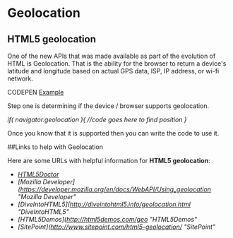 # Geolocation

## HTML5 geolocation

One of the new APIs that was made available as part of the evolution of HTML is Geolocation. That is the ability for the browser to return a device's latitude and longitude based on actual GPS data, ISP, IP address, or wi-fi network.

CODEPEN [Example](http://codepen.io/mad-d/pen/mymOBy?editors=101 "geolocation")

Step one is determining if the device / browser supports geolocation.

*if( navigator.geolocation ){ 
  //code goes here to find position
}*

Once you know that it is supported then you can write the code to use it.

##Links to help with Geolocation

Here are some URLs with helpful information for **HTML5 geolocation**:

- *[HTML5Doctor](http://html5doctor.com/finding-your-position-with-geolocation/ "HTML5Doctor")*
- *[Mozilla Developer](https://developer.mozilla.org/en/docs/WebAPI/Using_geolocation "Mozilla Developer"*
- *[DiveIntoHTML5](http://diveintohtml5.info/geolocation.html "DiveIntoHTML5"*
- *[HTML5Demos](http://html5demos.com/geo "HTML5Demos"*
- *[SitePoint](http://www.sitepoint.com/html5-geolocation/ "SitePoint"*
